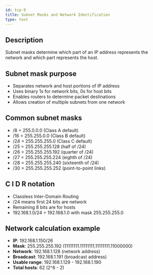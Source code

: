 ```yaml
---
id: tcp-9
title: Subnet Masks and Network Identification
type: text
---
```


## Description

Subnet masks determine which part of an IP address represents the network and which part represents the host.

## Subnet mask purpose

- Separates network and host portions of IP address
- Uses binary 1s for network bits, 0s for host bits
- Enables routers to determine packet destinations
- Allows creation of multiple subnets from one network

## Common subnet masks

- /8 = 255.0.0.0 (Class A default)
- /16 = 255.255.0.0 (Class B default)
- /24 = 255.255.255.0 (Class C default)
- /25 = 255.255.255.128 (half of /24)
- /26 = 255.255.255.192 (quarter of /24)
- /27 = 255.255.255.224 (eighth of /24)
- /28 = 255.255.255.240 (sixteenth of /24)
- /30 = 255.255.255.252 (point-to-point links)

## C I D R notation

- Classless Inter-Domain Routing
- /24 means first 24 bits are network
- Remaining 8 bits are for hosts
- 192.168.1.0/24 = 192.168.1.0 with mask 255.255.255.0

## Network calculation example

- **IP**: 192.168.1.150/26
- **Mask**: 255.255.255.192 (11111111.11111111.11111111.11000000)
- **Network**: 192.168.1.128 (network address)
- **Broadcast**: 192.168.1.191 (broadcast address)
- **Usable range**: 192.168.1.129 - 192.168.1.190
- **Total hosts**: 62 (2^6 - 2)